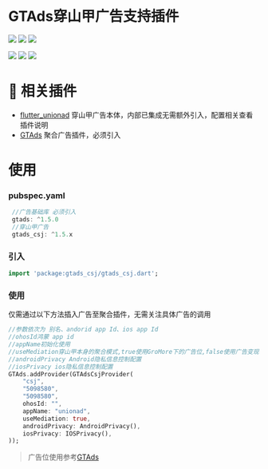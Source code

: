 # GTAds穿山甲广告支持插件
<p>
<a href="https://pub.dev/packages/gtads_csj"><img src=https://img.shields.io/pub/v/gtads_csj?color=orange></a>
<a href="https://pub.dev/packages/gtads_csj"><img src=https://img.shields.io/pub/likes/gtads_csj></a>
<a href="https://pub.dev/packages/gtads_csj"><img src=https://img.shields.io/pub/points/gtads_csj></a>
</p>
<p>
<a href="http://qm.qq.com/cgi-bin/qm/qr?_wv=1027&k=VhD0AZSmzvsD3fu7CeQFkzpBQHMHANb1&authKey=W7JGJ0HKklyhP1jyBvbTF2Dkw0cq4UmhVSx2zXVdIm6n48Xrto%2B7%2B1n9jbkAadyF&noverify=0&group_code=649574038"><img src=https://img.shields.io/badge/flutter%E4%BA%A4%E6%B5%81%E7%BE%A4-649574038-blue></a>
<a href="http://qm.qq.com/cgi-bin/qm/qr?_wv=1027&k=9I9lyXewEsEnx0f00EOF_9hEcFmG5Bmg&authKey=AJfQ8%2FhOLcoJ0p5B16EITjFav1IIs3UAerZSUsWZfa0evuklgxibHti51AYlZgI3&noverify=0&group_code=769626410"><img src=https://img.shields.io/badge/flutter%E4%BA%A4%E6%B5%81%E7%BE%A42-769626410-blue></a>
<a href="https://qm.qq.com/q/4MSgZuKimc"><img src=https://img.shields.io/badge/flutter%E5%B9%BF%E5%91%8A%E4%BA%A4%E6%B5%81-662186116-blue></a>
</p>

# 📢 相关插件

- [flutter_unionad](https://github.com/gstory0404/flutter_unionad) 穿山甲广告本体，内部已集成无需额外引入，配置相关查看插件说明
- [GTAds](https://github.com/gstory0404/GTAds) 聚合广告插件，必须引入

# 使用

### pubspec.yaml
```dart
 //广告基础库 必须引入
 gtads: ^1.5.0
 //穿山甲广告
 gtads_csj: ^1.5.x
```

### 引入
```dart
import 'package:gtads_csj/gtads_csj.dart';
```

### 使用
仅需通过以下方法插入广告至聚合插件，无需关注具体广告的调用
```dart
//参数依次为 别名、andorid app Id、ios app Id
//ohosId鸿蒙 app id
//appName初始化使用
//useMediation穿山甲本身的聚合模式,true使用GroMore下的广告位,false使用广告变现下的广告位
//androidPrivacy Android隐私信息控制配置
//iosPrivacy ios隐私信息控制配置
GTAds.addProvider(GTAdsCsjProvider(
    "csj",
    "5098580",
    "5098580",
    ohosId: "",
    appName: "unionad",
    useMediation: true,
    androidPrivacy: AndroidPrivacy(),
    iosPrivacy: IOSPrivacy(),
));
```

> 广告位使用参考[GTAds](https://github.com/gstory0404/GTAds/tree/master/gtads)